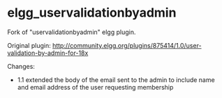 elgg_uservalidationbyadmin
==========================

Fork of "uservalidationbyadmin" elgg plugin.

Original plugin:
  http://community.elgg.org/plugins/875414/1.0/user-validation-by-admin-for-18x

Changes:
* 1.1
  extended the body of the email sent to the admin to include name and 
  email address of the user requesting membership

  
